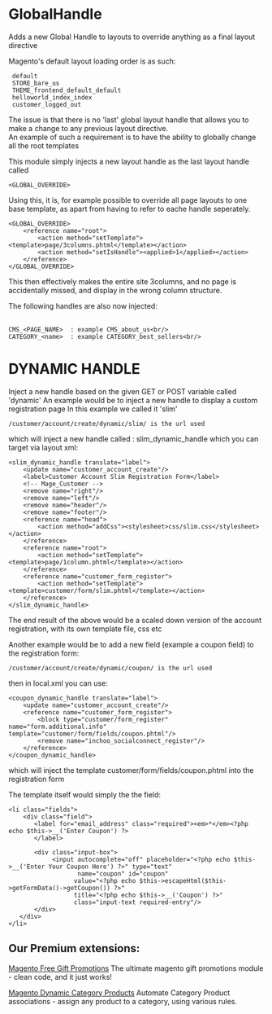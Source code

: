 GlobalHandle
============

Adds a new Global Handle to layouts to override anything as a final layout directive

Magento's default layout loading order is as such:

     default
     STORE_bare_us
     THEME_frontend_default_default
     helloworld_index_index
     customer_logged_out

The issue is that there is no 'last' global layout handle that allows you to make a change to any previous layout directive.<br/>
An example of such a requirement is to have the ability to globally change all the root templates<br/>

This module simply injects a new layout handle as the last layout handle called 

    <GLOBAL_OVERRIDE>

Using this, it is, for example possible to override all page layouts to one base template, as apart from having to refer to eache handle seperately.

    <GLOBAL_OVERRIDE>
        <reference name="root">
            <action method="setTemplate"><template>page/3columns.phtml</template></action>
            <action method="setIsHandle"><applied>1</applied></action>
        </reference>
    </GLOBAL_OVERRIDE>


This then effectively makes the entire site 3columns, and no page is accidentally missed, and display in the wrong column structure.<br/>

The following handles are also now injected:<br/><br/>

    CMS_<PAGE_NAME>  : example CMS_about_us<br/>
    CATEGORY_<name>  : example CATEGORY_best_sellers<br/>

DYNAMIC HANDLE
==============

Inject a new handle based on the given GET or POST variable called 'dynamic'
An example would be to inject a new handle to display a custom registration page
In this example we called it 'slim'

    /customer/account/create/dynamic/slim/ is the url used

which will inject a new handle called : slim_dynamic_handle which you can target via layout xml:

    <slim_dynamic_handle translate="label">
        <update name="customer_account_create"/>
        <label>Customer Account Slim Registration Form</label>
        <!-- Mage_Customer -->
        <remove name="right"/>
        <remove name="left"/>
        <remove name="header"/>
        <remove name="footer"/>
        <reference name="head">
            <action method="addCss"><stylesheet>css/slim.css</stylesheet></action>
        </reference>
        <reference name="root">
            <action method="setTemplate"><template>page/1column.phtml</template></action>
        </reference>
        <reference name="customer_form_register">
            <action method="setTemplate"><template>customer/form/slim.phtml</template></action>
        </reference>
    </slim_dynamic_handle>


The end result of the above would be a scaled down version of the account registration,
with its own template file, css etc

Another example would be to add a new field (example a coupon field) to the registration form:


    /customer/account/create/dynamic/coupon/ is the url used


then in local.xml you can use:

    <coupon_dynamic_handle translate="label">
        <update name="customer_account_create"/>
        <reference name="customer_form_register">
            <block type="customer/form_register" name="form.additional.info" template="customer/form/fields/coupon.phtml"/>
            <remove name="inchoo_socialconnect_register"/>
        </reference>
    </coupon_dynamic_handle>


which will inject the template customer/form/fields/coupon.phtml into the registration form

The template itself would simply the the field:

    <li class="fields">
        <div class="field">
           <label for="email_address" class="required"><em>*</em><?php echo $this->__('Enter Coupon') ?>
           </label>
     
           <div class="input-box">
                <input autocomplete="off" placeholder="<?php echo $this->__('Enter Your Coupon Here') ?>" type="text"
                       name="coupon" id="coupon"
                      value="<?php echo $this->escapeHtml($this->getFormData()->getCoupon()) ?>"
                      title="<?php echo $this->__('Coupon') ?>"
                      class="input-text required-entry"/>
           </div>
       </div>
    </li>


Our Premium extensions:
----------------------
[Magento Free Gift Promotions](http://www.proxiblue.com.au/magento-gift-promotions.html "Magento Free Gift Promotions")
The ultimate magento gift promotions module - clean code, and it just works!

[Magento Dynamic Category Products](http://www.proxiblue.com.au/magento-dynamic-category-products.html "Magento Dynamic Category Products")
Automate Category Product associations - assign any product to a category, using various rules.
